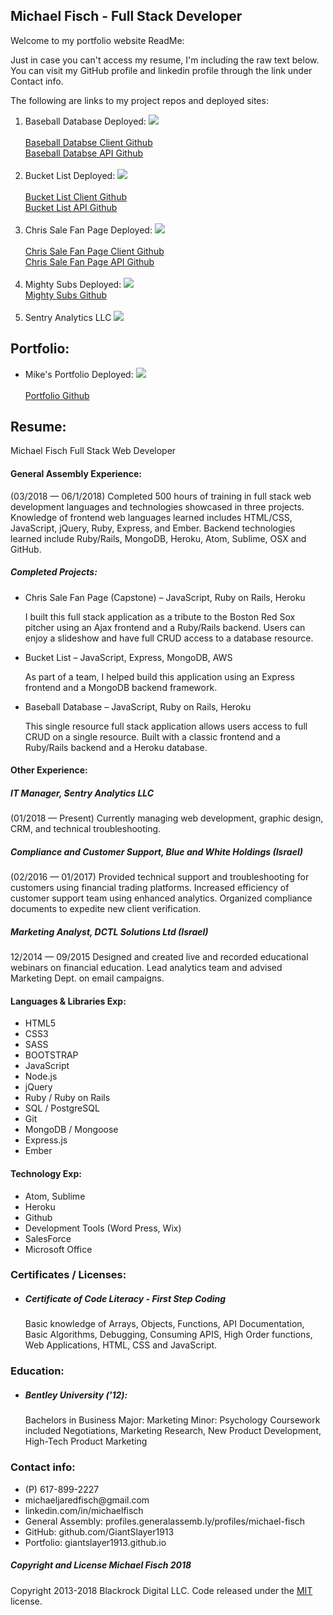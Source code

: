 ## Michael Fisch - Full Stack Developer

Welcome to my portfolio website ReadMe:

Just in case you can't access my resume, I'm including the raw text below.
You can visit my GitHub profile and linkedin profile through the link under Contact info.

The following are links to my project repos and deployed sites:
<ol>
  <li>Baseball Database Deployed:
    <a target="_blank"  href="https://giantslayer1913.github.io/baseball-client-app">
      <img src="/img/baseball-database.png">
    </a>
  </li>
  <br>
    <a target="_blank"  href="https://github.com/GiantSlayer1913/baseball-client-app">Baseball Databse Client Github
    </a>
  <br>
    <a target="_blank"  href="https://github.com/GiantSlayer1913/baseball-database">Baseball Databse API Github
    </a>
  <br>
  <br>
  <li>Bucket List Deployed:
    <a target="_blank"  href="https://giantslayer1913.github.io/project-three-client">
      <img src="/img/project-three.png">
    </a>
  </li>
  <br>
    <a target="_blank"  href="https://github.com/GiantSlayer1913/project-three-client">Bucket List Client Github
    </a>
  <br>
    <a target="_blank"  href="https://github.com/GiantSlayer1913/project-three-api">Bucket List API Github
    </a>
<br>
<br>
  <li>Chris Sale Fan Page Deployed:
    <a target="_blank"  href="https://giantslayer1913.github.io/chris-sale-fan-page-client">
      <img src="/img/chris-sale-homepage.jpeg">
    </a>
  </li>
  <br>
    <a target="_blank"  href="https://github.com/GiantSlayer1913/chris-sale-fan-page-client">Chris Sale Fan Page Client Github
    </a>
  <br>
    <a target="_blank"  href="https://github.com/GiantSlayer1913/chris-sale-fan-page-api">Chris Sale Fan Page API Github
    </a>
  <br>
  <br>

  <li>Mighty Subs Deployed:
    <a target="_blank" href="https://giantslayer1913.github.io/mighty-subs">
      <img src="/img/mightysubs-store.png">
    </a>
  </li>
    <a target="_blank"  href="htts://github.GiantSlayer1913/mighty-subs">Mighty Subs Github
    </a>
<br>
<br>
  <li>Sentry Analytics LLC
    <a target="_blank" href="https://www.sentryanalytics.net">
      <img src="/img/sentryanalytics.png">
    </a>
  </li>
</ol>

## Portfolio:
<ul>
  <li>Mike's Portfolio Deployed:
    <a target="_blank" href="https://giantslayer1913.github.io">
      <img src="https://media.giphy.com/media/4HcOcPJjkm0BqOlieU/giphy.gif">
    </a>
  </li>
<br>
  <a target="_blank" href="https://github.com/GiantSlayer1913/GiantSlayer1913.github.io">Portfolio Github</a>
</ul>

## Resume:
Michael Fisch
Full Stack Web Developer

#### General Assembly Experience:
<p>(03/2018 — 06/1/2018)
Completed 500 hours of training in full stack web development languages and technologies showcased in three projects. Knowledge of frontend web languages learned includes HTML/CSS, JavaScript, jQuery, Ruby, Express, and Ember. Backend technologies learned include Ruby/Rails, MongoDB, Heroku, Atom, Sublime, OSX and GitHub.</p>

##### Completed Projects:
<ul>
  <li>Chris Sale Fan Page (Capstone) – JavaScript, Ruby on Rails, Heroku
  <br>
    <p>I built this full stack application as a tribute to the Boston Red Sox pitcher using an Ajax frontend and a Ruby/Rails backend. Users can enjoy a slideshow and have full CRUD access to a database resource.</p>
  </li>
  <li>Bucket List – JavaScript, Express, MongoDB, AWS
  <br>
    <p>As part of a team, I helped build this application using an Express frontend and a MongoDB backend framework.</p>
  </li>
  <li>Baseball Database – JavaScript, Ruby on Rails, Heroku
  <br>
    <p>This single resource full stack application allows users access to full CRUD on a single resource. Built with a classic frontend and a Ruby/Rails backend and a Heroku database.</p>
  </li>
</ul>

#### Other Experience:

##### IT Manager, Sentry Analytics LLC
(01/2018 — Present)
Currently managing web development, graphic design, CRM, and technical troubleshooting.

##### Compliance and Customer Support, Blue and White Holdings (Israel)
(02/2016 — 01/2017)
Provided technical support and troubleshooting for customers using financial trading platforms.
Increased efficiency of customer support team using enhanced analytics.
Organized compliance documents to expedite new client verification.

##### Marketing Analyst, DCTL Solutions Ltd (Israel)
12/2014 — 09/2015
Designed and created live and recorded educational webinars on financial education.
Lead analytics team and advised Marketing Dept. on email campaigns.

#### Languages & Libraries Exp:
<ul>
<li>HTML5</li>
<li>CSS3
<li>SASS</li>
<li>BOOTSTRAP</li>
<li>JavaScript</li>
<li>Node.js</li>
<li>jQuery</li>
<li>Ruby / Ruby on Rails</li>
<li>SQL / PostgreSQL</li>
<li>Git</li>
<li>MongoDB / Mongoose</li>
<li>Express.js</li>
<li>Ember</li>
</ul>

#### Technology Exp:
<ul>
<li>Atom, Sublime</li>
<li>Heroku</li>
<li>Github</li>
<li>Development Tools (Word Press, Wix)</li>
<li>SalesForce</li>
<li>Microsoft Office</li>
</ul>

 ### Certificates / Licenses:
 <ul>
 <li>
 <h5>Certificate of Code Literacy - First Step Coding</h5>
 <p>Basic knowledge of Arrays, Objects, Functions, API Documentation, Basic Algorithms, Debugging, Consuming APIS, High Order functions, Web Applications, HTML, CSS and JavaScript.</p>
 </li>
 </ul>

### Education:
<ul>
<li>
<h5>Bentley University ('12):</h5>
<p>Bachelors in Business Major: Marketing
Minor: Psychology Coursework included Negotiations, Marketing Research, New Product Development, High-Tech Product Marketing</p>
</li>
</ul>

### Contact info:
<ul>
<li>(P) 617-899-2227</li>
<li>michaeljaredfisch@gmail.com</li>
<li>linkedin.com/in/michaelfisch</li>
<li>General Assembly: profiles.generalassemb.ly/profiles/michael-fisch</li>
<li>GitHub: github.com/GiantSlayer1913</li>
<li>Portfolio: giantslayer1913.github.io</li>
</ul>


##### Copyright and License Michael Fisch 2018

Copyright 2013-2018 Blackrock Digital LLC. Code released under the [MIT](https://github.com/BlackrockDigital/startbootstrap-stylish-portfolio/blob/gh-pages/LICENSE) license.
